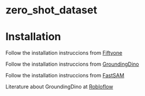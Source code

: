 # zero_shot_dataset

# Installation

Follow the installation instruccions from [Fiftyone](https://docs.voxel51.com/index.html)

Follow the installation instruccions from [GroundingDino](https://github.com/IDEA-Research/GroundingDINO)

Follow the installation instruccions from [FastSAM](https://github.com/CASIA-IVA-Lab/FastSAM)


 Literature about GroundingDino at [Robloflow](https://blog.roboflow.com/grounding-dino-zero-shot-object-detection/)

```bash

```
